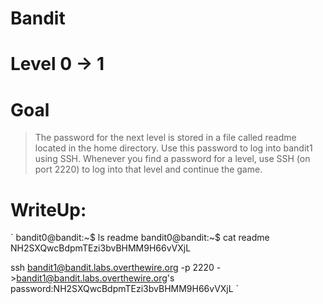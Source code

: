 # Bandit
# Level 0 -> 1 
# Goal
> The password for the next level is stored in a file called readme located in the home directory. Use this password to log into bandit1 using SSH. Whenever you find a password for a level, use SSH (on port 2220) to log into that level and continue the game.

# WriteUp:

`
bandit0@bandit:~$ ls
readme
bandit0@bandit:~$ cat readme
NH2SXQwcBdpmTEzi3bvBHMM9H66vVXjL

ssh bandit1@bandit.labs.overthewire.org -p 2220
->bandit1@bandit.labs.overthewire.org's password:NH2SXQwcBdpmTEzi3bvBHMM9H66vVXjL
`